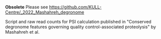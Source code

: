 
__Obsolete__ Please see https://github.com/KULL-Centre/_2022_Mashahreh_degronome

Script and raw read counts for PSI calculation published in "Conserved degronome features governing quality control-associated proteolysis" by Mashahreh et al.
